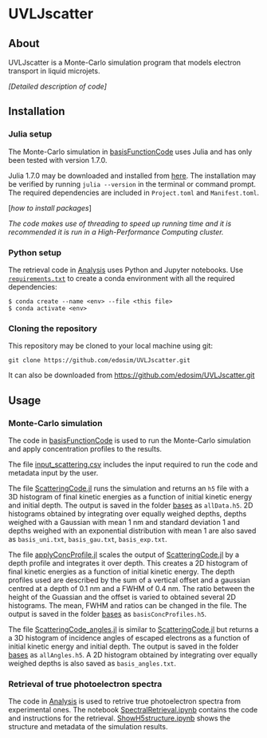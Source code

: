 # UVLJscatter

## About

UVLJscatter is a Monte-Carlo simulation program that models electron transport in liquid microjets.

*[Detailed description of code]*


## Installation

### Julia setup
The Monte-Carlo simulation in [basisFunctionCode](basisFunctionCode) uses Julia and has only been tested with version 1.7.0.

Julia 1.7.0 may be downloaded and installed from [here](https://julialang.org/downloads/oldreleases/).
The installation may be verified by running `julia --version` in the terminal or command prompt.
The required dependencies are included in `Project.toml` and `Manifest.toml`.

[*how to install packages*]

*The code makes use of threading to speed up running time and it is recommended it is run in a High-Performance Computing cluster.*

### Python setup

The retrieval code in [Analysis](Analysis) uses Python and Jupyter notebooks. Use [`requirements.txt`](Analysis/requirements.txt) to create a conda environment with all the required dependencies: 

```
$ conda create --name <env> --file <this file>
$ conda activate <env>
```

### Cloning the repository
This repository may be cloned to your local machine using git:

```
git clone https://github.com/edosim/UVLJscatter.git
```

It can also be downloaded from <https://github.com/edosim/UVLJscatter.git>

## Usage

### Monte-Carlo simulation

The code in [basisFunctionCode](basisFunctionCode) is used to run the Monte-Carlo simulation and apply concentration profiles to the results.

The file [input_scattering.csv](basisFunctionCode\input_scattering.csv) includes the input required to run the code and metadata input by the user.

The file [ScatteringCode.jl](basisFunctionCode\ScatteringCode.jl) runs the simulation and returns an `h5` file with a 3D histogram of final kinetic energies as a function of initial kinetic energy and initial depth. The output is saved in the folder [bases](basisFunctionCode\bases) as `allData.h5`. 2D histograms obtained by integrating over equally weighed depths, depths weighed with a Gaussian with mean 1 nm and standard deviation 1 and depths weighed with an exponential distribution with mean 1 are also saved as `basis_uni.txt`, `basis_gau.txt`, `basis_exp.txt`.

The file [applyConcProfile.jl](basisFunctionCode\applyConcProfile.jl) scales the  output of [ScatteringCode.jl](basisFunctionCode\ScatteringCode.jl) by a depth profile and integrates it over depth. This creates a 2D histogram of final kinetic energies as a function of initial kinetic energy. The depth profiles used are described by the sum of a vertical offset and a gaussian centred at a depth of 0.1 nm and a FWHM of 0.4 nm. The ratio between the height of the Guassian and the offset is varied to obtained several 2D histograms. The mean, FWHM and ratios can be changed in the file. The output is saved in the folder [bases](basisFunctionCode\bases) as `basisConcProfiles.h5`.

The file [ScatteringCode_angles.jl](basisFunctionCode\ScatteringCode_angles.jl) is similar to [ScatteringCode.jl](basisFunctionCode\ScatteringCode.jl) but returns a a 3D histogram of incidence angles of escaped electrons as a function of initial kinetic energy and initial depth. The output is saved in the folder [bases](basisFunctionCode\bases) as `allAngles.h5`. A 2D histogram obtained by integrating over equally weighed depths is also saved as `basis_angles.txt`.

### Retrieval of true photoelectron spectra

The code in [Analysis](Analysis) is used to retrive true photoelectron spectra from experimental ones. The notebook [SpectralRetrieval.ipynb](Analysis\SpectralRetrieval.ipynb) contains the code and instructions for the retrieval. [ShowH5structure.ipynb](Analysis\ShowH5structure.ipynb) shows the structure and metadata of the simulation results.
